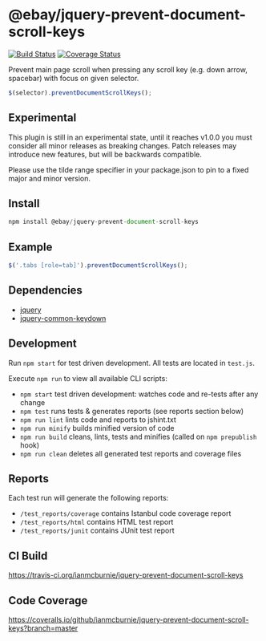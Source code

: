 # @ebay/jquery-prevent-document-scroll-keys

<p>
    <a href="https://travis-ci.org/ianmcburnie/jquery-prevent-document-scroll-keys"><img src="https://api.travis-ci.org/ianmcburnie/jquery-prevent-document-scroll-keys.svg?branch=master" alt="Build Status" /></a>
    <a href='https://coveralls.io/github/ianmcburnie/jquery-prevent-document-scroll-keys?branch=master'><img src='https://coveralls.io/repos/ianmcburnie/jquery-prevent-document-scroll-keys/badge.svg?branch=master&service=github' alt='Coverage Status' /></a>
</p>

Prevent main page scroll when pressing any scroll key (e.g. down arrow, spacebar) with focus on given selector.

```js
$(selector).preventDocumentScrollKeys();
```

## Experimental

This plugin is still in an experimental state, until it reaches v1.0.0 you must consider all minor releases as breaking changes. Patch releases may introduce new features, but will be backwards compatible.

Please use the tilde range specifier in your package.json to pin to a fixed major and minor version.

## Install

```js
npm install @ebay/jquery-prevent-document-scroll-keys
```

## Example

```js
$('.tabs [role=tab]').preventDocumentScrollKeys();
```

## Dependencies

* [jquery](https://jquery.com/)
* [jquery-common-keydown](https://github.com/ianmcburnie/jquery-common-keydown)

## Development

Run `npm start` for test driven development. All tests are located in `test.js`.

Execute `npm run` to view all available CLI scripts:

* `npm start` test driven development: watches code and re-tests after any change
* `npm test` runs tests & generates reports (see reports section below)
* `npm run lint` lints code and reports to jshint.txt
* `npm run minify` builds minified version of code
* `npm run build` cleans, lints, tests and minifies (called on `npm prepublish` hook)
* `npm run clean` deletes all generated test reports and coverage files

## Reports

Each test run will generate the following reports:

* `/test_reports/coverage` contains Istanbul code coverage report
* `/test_reports/html` contains HTML test report
* `/test_reports/junit` contains JUnit test report

## CI Build

https://travis-ci.org/ianmcburnie/jquery-prevent-document-scroll-keys

## Code Coverage

https://coveralls.io/github/ianmcburnie/jquery-prevent-document-scroll-keys?branch=master
